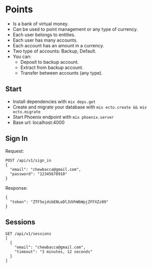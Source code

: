 # Points
  * Is a bank of virtual money.
  * Can be used to point management or any type of currency.
  * Each user belongs to entities.
  * Each user has many accounts.
  * Each account has an amount in a currency.
  * Two type of accounts: Backup, Default.
  * You can:
    * Deposit to backup account.
    * Extract from backup account.
    * Transfer between accounts (any type).

## Start
  * Install dependencies with `mix deps.get`
  * Create and migrate your database with `mix ecto.create && mix ecto.migrate`
  * Start Phoenix endpoint with `mix phoenix.server`
  * Base url: localhost:4000

## Sign In
Request:
```
POST /api/v1/sign_in
{
  "email": "chewbacca@gmail.com",
  "password": "12345678910"
}
```
Response:
```
{
  "token": "ZTF5ejdsbENLeDlJUVhWbWpjZFFXZz09"
}
```
## Sessions
```
GET /api/v1/sessions
[
  {
    "email": "chewbacca@gmail.com",
    "timeout": "3 minutes, 12 seconds"
  }
]
```
